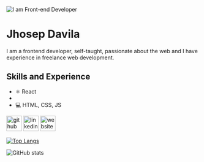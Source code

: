 ![I am Front-end Developer](https://jhosep98.github.io/jdb-portfolio/cec75333334ef04b0f1ddf0e41d07544.jpg)

# Jhosep Davila
I am a frontend developer, self-taught, passionate about the web and I have experience in freelance web development.

## Skills and Experience
* ⚛ React
* 
* 💻 HTML, CSS, JS

[<img src='https://cdn.jsdelivr.net/npm/simple-icons@3.0.1/icons/github.svg' alt='github' height='40'>](https://github.com/https://github.com/jhosep98)  [<img src='https://cdn.jsdelivr.net/npm/simple-icons@3.0.1/icons/linkedin.svg' alt='linkedin' height='40'>](https://www.linkedin.com/in/https://www.linkedin.com/in/jhosep-davila//)  [<img src='https://cdn.jsdelivr.net/npm/simple-icons@3.0.1/icons/icloud.svg' alt='website' height='40'>](https://jhosep98.github.io/jdb-portfolio/)  

[![Top Langs](https://github-readme-stats.vercel.app/api/top-langs/?username=jhosep98)](https://github.com/anuraghazra/github-readme-stats)

![GitHub stats](https://github-readme-stats.vercel.app/api?username=jhosep98&show_icons=true)  


